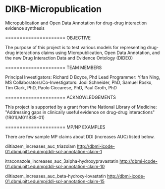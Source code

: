 DIKB-Micropublication
=====================

Micropublication and Open Data Annotation for drug-drug interaction evidence synthesis

=====================
OBJECTIVE

The purpose of this project is to test various models for representing
drug-drug interactions claims using Micropublication, Open Data
Annotation, and the new Drug Interaction Data and Evidence Ontology
(DIDEO)

=====================
TEAM MEMBERS

Principal Investigators: Richard D Boyce, Phd
Lead Programmer: Yifan Ning, MS
Collaborators/Co-Investigators: Jodi Schneider, PhD, Samuel Rosko, Tim Clark, PhD, Paolo Ciccarese, PhD, Paul Groth, PhD


=====================
ACKNOWLEDGEMENTS

This project is supported by a grant from the National Library of
Medicine: "Addressing gaps in clinically useful evidence on drug-drug
interactions" (1R01LM011838-01)

=====================
MP/NP EXAMPLES

There are few sample MP claims about DDI (increases AUC) listed below. 

diltiazem_increases_auc_triazolam
http://dbmi-icode-01.dbmi.pitt.edu/mp/ddi-spl-annotation-claim-1

itraconazole_increases_auc_3alpha-hydroxypravastatin
http://dbmi-icode-01.dbmi.pitt.edu/mp/ddi-spl-annotation-claim-10

diltiazem_increases_auc_beta-hydroxy-lovastatin
http://dbmi-icode-01.dbmi.pitt.edu/mp/ddi-spl-annotation-claim-15
